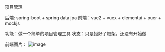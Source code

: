项目管理

后端: spring-boot + spring data jpa
前端：vue2 + vuex + elementui + puer + mockjs

功能：做一个简单的项目管理工具
状态：只是搭好了框架，还没有开始做

前端图片：
![image](https://github.com/alvin198761/alvin_swing/blob/master/jinshan/demo.png)